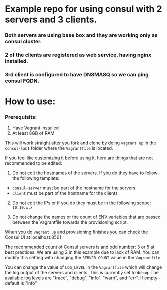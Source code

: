 # Example repo for using consul with 2 servers and 3 clients.
### Both servers are using base box and they are working only as consul cluster.
### 2 of the clients are registered as web service, having nginx installed.
### 3rd client is configured to have DNSMASQ so we can ping consul FQDN.

# How to use:

### Prerequisits:
1. Have Vagrant installed
2. At least 8GB of RAM 

This will work straight after you fork and clone by doing `vagrant up` in the `consul-lab1` folder where the `Vagrantfile` is located.

If you feel like customizing it before using it, here are things that are not recommended to be edited:

1. Do not edit the hostnames of the servers. If you do they have to follow the following template:
- `consul-server` must be part of the hostname for the servers
- `client` must be part of the hostname for the clients

2. Do not edit the IPs or if you do they must be in the following scope: `10.10.x.x`

3. Do not change the names or the count of ENV variables that are passed between the Vagrantfile towards the provisioning script.


When you do `vagrant up` and provisioning finishes you can check the Consul UI at localhost:8501

The recommended count of Consul servers is and odd number: 3 or 5 at best practices.
We are using 2 in this example due to lack of RAM.
You can modify this setting with changing the `SERVER_COUNT` value in the `Vagrantfile`

You can change the value of `LOG_LEVEL` in the `Vagrantfile` which will change the log output of the servers and clients.
This is currently set to `debug`.
The available log levels are "trace", "debug", "info", "warn", and "err". If empty - default is "info"
